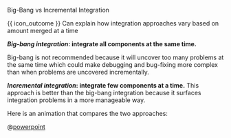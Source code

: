 <span id="title">Big-Bang vs Incremental Integration</span>

<span id="prereqs"></span>

<span id="outcomes">{{ icon_outcome }} Can explain how integration approaches vary based on amount merged at a time</span>

<div id="body">

**_Big-bang integration_: integrate all components at the same time.** 

<tip-box type="wrong"> 

Big-bang is not recommended because it will uncover too many problems at the same time which could make debugging and bug-fixing more complex than when problems are uncovered incrementally.

</tip-box>

**_Incremental integration_: integrate few components at a time.** This approach is better than the big-bang integration because it surfaces integration problems in a more manageable way.

<div v-closeable alt="slideshow: comparison" class="non-printable">

Here is an animation that compares the two approaches: 

@[powerpoint](https://onedrive.live.com/embed?cid=A5AF047C4CAD67AB&resid=A5AF047C4CAD67AB%212315&authkey=AG4cur5IrM7vr7M&em=2)

</div>

</div>

<div id="extras">

<include src="exercises.md" />

</div>